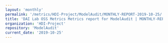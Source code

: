```yaml
---
layout: 'monthly'
permalink: '/metrics/HDI-Project/ModelAudit/MONTHLY-REPORT-2019-10-25/'
title: 'DAI Lab OSS Metrics Metrics report for ModelAudit | MONTHLY-REPORT-2019-10-25'
organization: 'HDI-Project'
repository: 'ModelAudit'
current_date: '2019-10-25'
---
```

